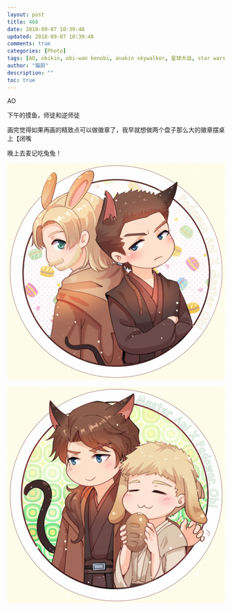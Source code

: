 ```yaml
---
layout: post
title: 468
date: 2018-09-07 10:39:48
updated: 2018-09-07 10:39:48
comments: true
categories: [Photo]
tags: [AO, obikin, obi-wan kenobi, anakin skywalker, 星球大战, star wars]
author: "猫厨"
description: ""
toc: true
---
```


<p>AO</p> 
<p>下午的摸鱼，师徒和逆师徒</p> 
<p>画完觉得如果再画的精致点可以做徽章了，我早就想做两个盘子那么大的徽章摆桌上【闭嘴</p> 
<p>晚上去麦记吃兔兔！</p>

![](https://raw.githubusercontent.com/alicewish/meowchain247/master/img_cVZNdzJtQk9JV2VGc010NW0rOXRGMHFoV1pnaFZHN2lqRXZybjBIc2VjNFVjZE9sakkwOHh3PT0.jpg)

![](https://raw.githubusercontent.com/alicewish/meowchain247/master/img_cVZNdzJtQk9JV2VGc010NW0rOXRGM29NMTMybUYwVll1ZEFydlc0b293VXZsTFFYYlllMkh3PT0.jpg)